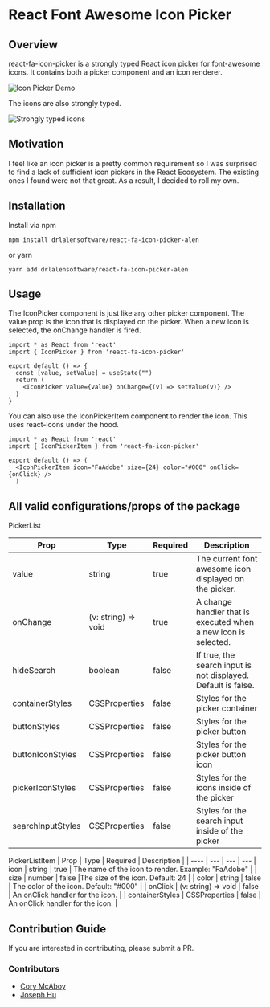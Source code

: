# React Font Awesome Icon Picker

## Overview

react-fa-icon-picker is a strongly typed React icon picker for font-awesome icons. It contains both a picker component and an icon renderer.

![Icon Picker Demo](https://firebasestorage.googleapis.com/v0/b/rapptr-internal.appspot.com/o/react-fa-icon-picker%2Freact-fa-icon-picker-demo.gif?alt=media&token=3e8952b3-3026-43a7-bc00-6a316e37851d)

The icons are also strongly typed.

![Strongly typed icons](https://firebasestorage.googleapis.com/v0/b/rapptr-internal.appspot.com/o/react-fa-icon-picker%2FIconPickerImage.png?alt=media&token=5e3a64cc-cd74-4d01-892e-8956aff35f1b)

## Motivation

I feel like an icon picker is a pretty common requirement so I was surprised to find a lack of sufficient icon pickers in the React Ecosystem. The existing ones I found were not that great. As a result, I decided to roll my own.

## Installation

Install via npm

```cli
npm install drlalensoftware/react-fa-icon-picker-alen
```

or yarn

```cli
yarn add drlalensoftware/react-fa-icon-picker-alen
```

## Usage

The IconPicker component is just like any other picker component. The value prop is the icon that is displayed on the picker. When a new icon is selected, the onChange handler is fired.

```react
import * as React from 'react'
import { IconPicker } from 'react-fa-icon-picker'

export default () => {
  const [value, setValue] = useState("")
  return (
    <IconPicker value={value} onChange={(v) => setValue(v)} />
  )
}
```

You can also use the IconPickerItem component to render the icon. This uses react-icons under the hood.

```react
import * as React from 'react'
import { IconPickerItem } from 'react-fa-icon-picker'

export default () => (
  <IconPickerItem icon="FaAdobe" size={24} color="#000" onClick={onClick} />
  )
```

## All valid configurations/props of the package

PickerList

| Prop              | Type                | Required | Description                                                    |
| ----------------- | ------------------- | -------- | -------------------------------------------------------------- |
| value             | string              | true     | The current font awesome icon displayed on the picker.         |
| onChange          | (v: string) => void | true     | A change handler that is executed when a new icon is selected. |
| hideSearch        | boolean             | false    | If true, the search input is not displayed. Default is false.  |
| containerStyles   | CSSProperties       | false    | Styles for the picker container                                |
| buttonStyles      | CSSProperties       | false    | Styles for the picker button                                   |
| buttonIconStyles  | CSSProperties       | false    | Styles for the picker button icon                              |
| pickerIconStyles  | CSSProperties       | false    | Styles for the icons inside of the picker                      |
| searchInputStyles | CSSProperties       | false    | Styles for the search input inside of the picker               |

PickerListItem
| Prop | Type | Required | Description |
| ---- | --- | --- | ---
| icon | string | true | The name of the icon to render. Example: "FaAdobe" |
| size | number | false |The size of the icon. Default: 24 |
| color | string | false | The color of the icon. Default: "#000" |
| onClick | (v: string) => void | false | An onClick handler for the icon. |
| containerStyles | CSSProperties | false | An onClick handler for the icon. |

## Contribution Guide

If you are interested in contributing, please submit a PR.

### Contributors

- [Cory McAboy](https://github.com/cmcaboy)
- [Joseph Hu](https://github.com/zhhjoseph)
